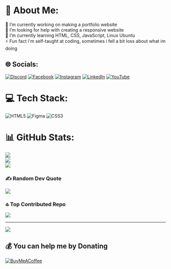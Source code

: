 # 💫 About Me:
🔭 I’m currently working on making a portfolio website<br>🤝 I’m looking for help with creating a responsive website<br>🌱 I’m currently learning HTML, CSS, JavaScript, Linux Ubuntu<br>⚡ Fun fact i'm self-taught at coding, sometimes i fell a bit loss about what im doing


## 🌐 Socials:
[![Discord](https://img.shields.io/badge/Discord-%237289DA.svg?logo=discord&logoColor=white)](https://discord.gg/maildickys) [![Facebook](https://img.shields.io/badge/Facebook-%231877F2.svg?logo=Facebook&logoColor=white)](https://facebook.com/https://www.facebook.com/ismail.dickysetiawan?mibextid=LQQJ4d) [![Instagram](https://img.shields.io/badge/Instagram-%23E4405F.svg?logo=Instagram&logoColor=white)](https://instagram.com/https://www.instagram.com/maildickys?igsh=MTZrMmZ3ZzJnMzY3bA%3D%3D&utm_source=qr) [![LinkedIn](https://img.shields.io/badge/LinkedIn-%230077B5.svg?logo=linkedin&logoColor=white)](https://linkedin.com/in/https://www.linkedin.com/in/ismail-dicky-s-348867184?utm_source=share&utm_campaign=share_via&utm_content=profile&utm_medium=ios_app) [![YouTube](https://img.shields.io/badge/YouTube-%23FF0000.svg?logo=YouTube&logoColor=white)](https://youtube.com/@https://youtube.com/@maildickys?si=M1S0W33MhrpU8rZS) 

# 💻 Tech Stack:
![HTML5](https://img.shields.io/badge/html5-%23E34F26.svg?style=for-the-badge&logo=html5&logoColor=white) ![Figma](https://img.shields.io/badge/figma-%23F24E1E.svg?style=for-the-badge&logo=figma&logoColor=white) ![CSS3](https://img.shields.io/badge/css3-%231572B6.svg?style=for-the-badge&logo=css3&logoColor=white)
# 📊 GitHub Stats:
![](https://github-readme-stats.vercel.app/api?username=Ismaildickys&theme=dark&hide_border=false&include_all_commits=false&count_private=false)<br/>
![](https://github-readme-streak-stats.herokuapp.com/?user=Ismaildickys&theme=dark&hide_border=false)<br/>
![](https://github-readme-stats.vercel.app/api/top-langs/?username=Ismaildickys&theme=dark&hide_border=false&include_all_commits=false&count_private=false&layout=compact)

### ✍️ Random Dev Quote
![](https://quotes-github-readme.vercel.app/api?type=horizontal&theme=radical)

### 🔝 Top Contributed Repo
![](https://github-contributor-stats.vercel.app/api?username=Ismaildickys&limit=5&theme=dark&combine_all_yearly_contributions=true)

---
[![](https://visitcount.itsvg.in/api?id=Ismaildickys&icon=2&color=9)](https://visitcount.itsvg.in)

  ## 💰 You can help me by Donating
  [![BuyMeACoffee](https://img.shields.io/badge/Buy%20Me%20a%20Coffee-ffdd00?style=for-the-badge&logo=buy-me-a-coffee&logoColor=black)](https://buymeacoffee.com/buymeacoffee.com/maildickys) 

  
<!-- Proudly created with GPRM ( https://gprm.itsvg.in ) -->
